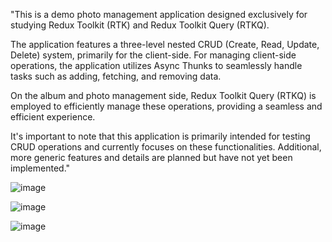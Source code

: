"This is a demo photo management application designed exclusively for studying Redux Toolkit (RTK) and Redux Toolkit Query (RTKQ).

The application features a three-level nested CRUD (Create, Read, Update, Delete) system, primarily for the client-side. For managing client-side operations, the application utilizes Async Thunks to seamlessly handle tasks such as adding, fetching, and removing data.

On the album and photo management side, Redux Toolkit Query (RTKQ) is employed to efficiently manage these operations, providing a seamless and efficient experience.

It's important to note that this application is primarily intended for testing CRUD operations and currently focuses on these functionalities. Additional, more generic features and details are planned but have not yet been implemented."


![image](https://github.com/JakaiXu/Redux-toolkit-query-demo/assets/105431008/28ab57c2-7168-423d-b4fc-26acf2a0dedb)

![image](https://github.com/JakaiXu/Redux-toolkit-query-demo/assets/105431008/e1f7774d-de71-4a2f-8f0e-314e2468094a)

![image](https://github.com/JakaiXu/Redux-toolkit-query-demo/assets/105431008/6158bbb2-b9ed-4b00-82ac-73740c8b92b4)
